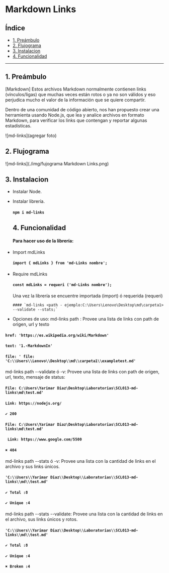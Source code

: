 # Markdown Links

## Índice

- [1. Preámbulo](#1-preámbulo)
- [2. Flujograma](#2-Flujograma)
- [3. Instalacion](#3-Instalacion)
- [4. Funcionalidad](#4-Funcionalidad)


---

## 1. Preámbulo

[Markdown]
Estos archivos Markdown normalmente contienen links (vínculos/ligas) que muchas veces están rotos o ya no son válidos y eso perjudica mucho el valor de la información que se quiere compartir.

Dentro de una comunidad de código abierto, nos han propuesto crear una herramienta usando Node.js, que lea y analice archivos en formato Markdown, para verificar los links que contengan y reportar algunas estadísticas.

![md-links](agregar foto)

## 2. Flujograma

![md-links](./img/fujograma Markdown Links.png)

## 3. Instalacion

* Instalar Node.

* Instalar librería.
  #### `npm i md-links`

  ## 4. Funcionalidad
  #### Para hacer uso de la librería:

* Import mdLinks

  #### `import { mdLinks } from 'md-Links nombre';`

* Require mdLinks
    #### `const mdLinks = requeri ('md-Links nombre');`

  Una vez la librería se encuentre importada (import) ó requerida (requeri)

      #### `md-links <path - ejemplo:C:\Users\Lenovo\Desktop\md\carpeta1> --validate --stats;`

* Opciones de uso:
 md-links path : Provee una lista de links con path de origen, url y texto

#### `href: 'https://es.wikipedia.org/wiki/Markdown'`
#### `text: '1.-MarkdownIn'`
#### `file: ' file: 'C:\\Users\\Lenovo\\Desktop\\md\\carpeta1\\exampletest.md'`


 md-links path --validate ó -v: Provee una lista de links con path de origen, url, texto, mensaje de status:

#### `File: C:\Users\Yarimar Diaz\Desktop\Laboratorias\SCL013-md-links\md\test.md'`
#### `Link: https://nodejs.org/`
#### `✔ 200`

#### `File: C:\Users\Yarimar Diaz\Desktop\Laboratorias\SCL013-md-links\md\test.md'`
#### ` Link: https://www.google.com/5500`
#### `✖ 404`

 md-links path --stats ó -v: Provee una lista con la cantidad de links en el archivo y sus links únicos.

#### `'C:\\Users\\Yarimar Diaz\\Desktop\\Laboratorias\\SCL013-md-links\\md\\test.md'`
#### `✔ Total :8`
#### `✔ Unique :4`

md-links path --stats --validate: Provee una lista con la cantidad de links en el archivo, sus links únicos y rotos.

#### `'C:\\Users\\Yarimar Diaz\\Desktop\\Laboratorias\\SCL013-md-links\\md\\test.md'`
#### `✔ Total :8`
#### `✔ Unique :4`
#### `✖ Broken :4`

